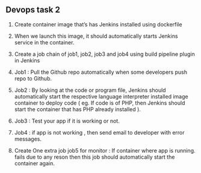 ## Devops task 2
1. Create container image that’s has Jenkins installed  using dockerfile 

2. When we launch this image, it should automatically starts Jenkins service in the container.

3. Create a job chain of job1, job2, job3 and  job4 using build pipeline plugin in Jenkins 

4.  Job1 : Pull  the Github repo automatically when some developers push repo to Github.

5.  Job2 : By looking at the code or program file, Jenkins should automatically start the respective language interpreter installed image container to deploy code ( eg. If code is of  PHP, then Jenkins should start the container that has PHP already installed ).

6. Job3 : Test your app if it  is working or not.

7. Job4 : if app is not working , then send email to developer with error messages.

8. Create One extra job job5 for monitor : If container where app is running. fails due to any reson then this job should automatically start the container again.

